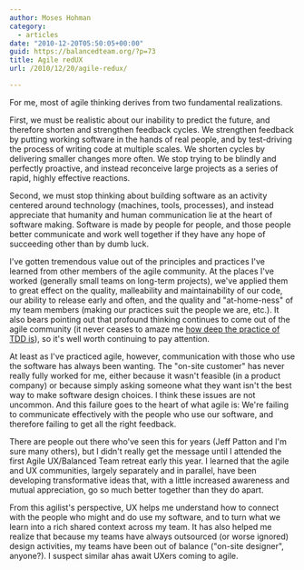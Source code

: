 ```yaml
---
author: Moses Hohman
category:
  - articles
date: "2010-12-20T05:50:05+00:00"
guid: https://balancedteam.org/?p=73
title: Agile redUX
url: /2010/12/20/agile-redux/

---
```

For me, most of agile thinking derives from two fundamental realizations.

First, we must be realistic about our inability to predict the future, and therefore shorten and strengthen feedback cycles. We strengthen feedback by putting working software in the hands of real people, and by test-driving the process of writing code at multiple scales. We shorten cycles by delivering smaller changes more often. We stop trying to be blindly and perfectly proactive, and instead reconceive large projects as a series of rapid, highly effective reactions.

Second, we must stop thinking about building software as an activity centered around technology (machines, tools, processes), and instead appreciate that humanity and human communication lie at the heart of software making. Software is made by people for people, and those people better communicate and work well together if they have any hope of succeeding other than by dumb luck.

I've gotten tremendous value out of the principles and practices I've learned from other members of the agile community. At the places I've worked (generally small teams on long-term projects), we've applied them to great effect on the quality, malleability and maintainability of our code, our ability to release early and often, and the quality and "at-home-ness" of my team members (making our practices suit the people we are, etc.). It also bears pointing out that profound thinking continues to come out of the agile community (it never ceases to amaze me [how deep the practice of TDD is](http://cleancoder.posterous.com/the-transformation-priority-premise)), so it's well worth continuing to pay attention.

At least as I've practiced agile, however, communication with those who use the software has always been wanting. The "on-site customer" has never really fully worked for me, either because it wasn't feasible (in a product company) or because simply asking someone what they want isn't the best way to make software design choices. I think these issues are not uncommon. And this failure goes to the heart of what agile is: We're failing to communicate effectively with the people who use our software, and therefore failing to get all the right feedback.

There are people out there who've seen this for years (Jeff Patton and I'm sure many others), but I didn't really get the message until I attended the first Agile UX/Balanced Team retreat early this year. I learned that the agile and UX communities, largely separately and in parallel, have been developing transformative ideas that, with a little increased awareness and mutual appreciation, go so much better together than they do apart.

From this agilist's perspective, UX helps me understand how to connect with the people who might and do use my software, and to turn what we learn into a rich shared context across my team. It has also helped me realize that because my teams have always outsourced (or worse ignored) design activities, my teams have been out of balance ("on-site designer", anyone?). I suspect similar ahas await UXers coming to agile.
